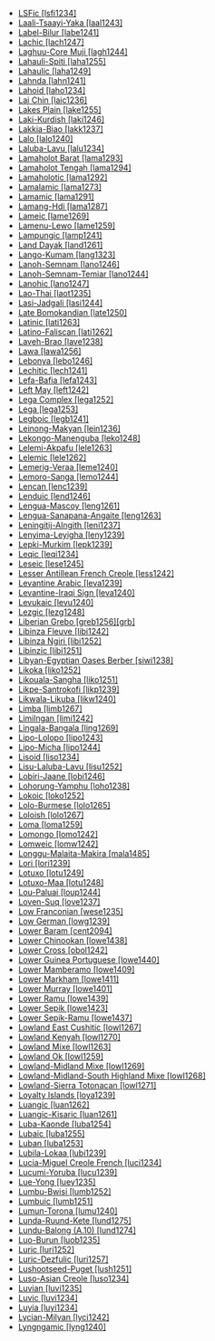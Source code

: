 - [LSFic [lsfi1234]](tree/sign1238/deaf1237/lsfi1234/lsfi1234.ini)
- [Laali-Tsaayi-Yaka [laal1243]](tree/atla1278/volt1241/benu1247/bant1294/sout3152/narr1281/cent2260/njeb1243/teke1283/west2839/laal1243/laal1243.ini)
- [Label-Bilur [labe1241]](tree/aust1307/nucl1752/mala1545/cent2237/east2712/ocea1241/west2818/meso1253/newi1242/stge1234/labe1241/labe1241.ini)
- [Lachic [lach1247]](tree/taik1256/kada1291/sout3143/west2798/lach1247/lach1247.ini)
- [Laghuu-Core Muji [lagh1244]](tree/sino1245/burm1265/lolo1265/lolo1267/nili1235/sout3212/high1272/muji1235/lagh1244/lagh1244.ini)
- [Lahauli-Spiti [laha1255]](tree/sino1245/bodi1256/bodi1257/oldm1245/tibe1276/laha1255/laha1255.ini)
- [Lahaulic [laha1249]](tree/sino1245/bodi1256/tibe1275/west2868/laha1249/laha1249.ini)
- [Lahnda [lahn1241]](tree/indo1319/indo1320/indo1321/indo1324/sind1278/lahn1241/lahn1241.ini)
- [Lahoid [laho1234]](tree/sino1245/burm1265/lolo1265/lolo1267/laho1234/laho1234.ini)
- [Lai Chin [laic1236]](tree/sino1245/kuki1245/kuki1246/cent2005/laic1236/laic1236.ini)
- [Lakes Plain [lake1255]](tree/lake1255/lake1255.ini)
- [Laki-Kurdish [laki1246]](tree/indo1319/indo1320/iran1269/cent2317/cent2318/nort3177/laki1246/laki1246.ini)
- [Lakkia-Biao [lakk1237]](tree/taik1256/kamt1241/lakk1237/lakk1237.ini)
- [Lalo [lalo1240]](tree/sino1245/burm1265/lolo1265/lolo1267/nili1235/liso1234/nucl1734/lisu1252/lalu1234/lalo1240/lalo1240.ini)
- [Laluba-Lavu [lalu1234]](tree/sino1245/burm1265/lolo1265/lolo1267/nili1235/liso1234/nucl1734/lisu1252/lalu1234/lalu1234.ini)
- [Lamaholot Barat [lama1293]](tree/aust1307/nucl1752/mala1545/cent2237/cent2245/flor1239/sika1265/lama1292/lama1293/lama1293.ini)
- [Lamaholot Tengah [lama1294]](tree/aust1307/nucl1752/mala1545/cent2237/cent2245/flor1239/sika1265/lama1292/lama1294/lama1294.ini)
- [Lamaholotic [lama1292]](tree/aust1307/nucl1752/mala1545/cent2237/cent2245/flor1239/sika1265/lama1292/lama1292.ini)
- [Lamalamic [lama1273]](tree/pama1250/pama1251/lama1273/lama1273.ini)
- [Lamamic [lama1291]](tree/aust1305/bahn1264/nort3150/lama1291/lama1291.ini)
- [Lamang-Hdi [lama1287]](tree/afro1255/chad1250/bium1280/nort3156/lama1287/lama1287.ini)
- [Lameic [lame1269]](tree/atla1278/volt1241/benu1247/kain1275/cent2242/basa1288/east2404/josa1234/nort3210/lame1269/lame1269.ini)
- [Lamenu-Lewo [lame1259]](tree/aust1307/nucl1752/mala1545/cent2237/east2712/ocea1241/nort3195/cent2269/epie1239/epii1237/lame1259/lame1259.ini)
- [Lampungic [lamp1241]](tree/aust1307/nucl1752/mala1545/lamp1241/lamp1241.ini)
- [Land Dayak [land1261]](tree/aust1307/nucl1752/mala1545/land1261/land1261.ini)
- [Lango-Kumam [lang1323]](tree/nilo1247/west2493/luob1235/sout2831/lang1323/lang1323.ini)
- [Lanoh-Semnam [lano1246]](tree/aust1305/asli1243/cent1987/seno1278/lano1244/lano1246/lano1246.ini)
- [Lanoh-Semnam-Temiar [lano1244]](tree/aust1305/asli1243/cent1987/seno1278/lano1244/lano1244.ini)
- [Lanohic [lano1247]](tree/aust1305/asli1243/cent1987/seno1278/lano1244/lano1246/lano1247/lano1247.ini)
- [Lao-Thai [laot1235]](tree/taik1256/kamt1241/beta1258/daic1237/cent2251/wenm1239/sapa1255/sout3184/sput1235/laot1235/laot1235.ini)
- [Lasi-Jadgali [lasi1244]](tree/indo1319/indo1320/indo1321/indo1324/sind1278/sind1279/lasi1244/lasi1244.ini)
- [Late Bomokandian [late1250]](tree/atla1278/volt1241/benu1247/bant1294/sout3152/narr1281/abab1240/oldb1234/midd1348/late1250/late1250.ini)
- [Latinic [lati1263]](tree/indo1319/ital1284/lati1262/lati1263/lati1263.ini)
- [Latino-Faliscan [lati1262]](tree/indo1319/ital1284/lati1262/lati1262.ini)
- [Laveh-Brao [lave1238]](tree/aust1305/bahn1264/west2399/nucl1299/lave1238/lave1238.ini)
- [Lawa [lawa1256]](tree/aust1305/khas1273/pala1352/east2331/waic1245/wala1271/lawa1256/lawa1256.ini)
- [Lebonya [lebo1246]](tree/atla1278/volt1241/benu1247/bant1294/sout3152/narr1281/lebo1246/lebo1246.ini)
- [Lechitic [lech1241]](tree/indo1319/balt1263/slav1255/west2792/lech1241/lech1241.ini)
- [Lefa-Bafia [lefa1243]](tree/atla1278/volt1241/benu1247/bant1294/sout3152/narr1281/bant1295/bafi1244/nucl1740/lefa1243/lefa1243.ini)
- [Left May [left1242]](tree/left1242/left1242.ini)
- [Lega Complex [lega1252]](tree/atla1278/volt1241/benu1247/bant1294/sout3152/narr1281/east2731/nyan1317/mitu1241/lega1252/lega1252.ini)
- [Lega [lega1253]](tree/atla1278/volt1241/benu1247/bant1294/sout3152/narr1281/east2731/nyan1317/mitu1241/lega1252/lega1253/lega1253.ini)
- [Legboic [legb1241]](tree/atla1278/volt1241/benu1247/delt1251/uppe1418/cent2027/east2400/mbem1251/legb1241/legb1241.ini)
- [Leinong-Makyan [lein1236]](tree/sino1245/brah1260/kony1246/kony1247/khia1235/lein1236/lein1236.ini)
- [Lekongo-Manenguba [leko1248]](tree/atla1278/volt1241/benu1247/bant1294/sout3152/narr1281/bant1295/lund1274/leko1248/leko1248.ini)
- [Lelemi-Akpafu [lele1263]](tree/atla1278/volt1241/kwav1236/nato1234/lele1262/lele1263/lele1263.ini)
- [Lelemic [lele1262]](tree/atla1278/volt1241/kwav1236/nato1234/lele1262/lele1262.ini)
- [Lemerig-Veraa [leme1240]](tree/aust1307/nucl1752/mala1545/cent2237/east2712/ocea1241/nort3195/nort3205/torr1262/leme1240/leme1240.ini)
- [Lemoro-Sanga [lemo1244]](tree/atla1278/volt1241/benu1247/kain1275/cent2242/basa1288/east2404/josa1234/nort3210/nort3215/chok1248/lemo1244/lemo1244.ini)
- [Lencan [lenc1239]](tree/lenc1239/lenc1239.ini)
- [Lenduic [lend1246]](tree/cent2225/lend1246/lend1246.ini)
- [Lengua-Mascoy [leng1261]](tree/leng1261/leng1261.ini)
- [Lengua-Sanapana-Angaite [leng1263]](tree/leng1261/leng1263/leng1263.ini)
- [Leningitij-Alngith [leni1237]](tree/pama1250/pama1251/nort2758/leni1237/leni1237.ini)
- [Lenyima-Leyigha [leny1239]](tree/atla1278/volt1241/benu1247/delt1251/uppe1418/cent2027/east2400/mbem1251/legb1241/leny1239/leny1239.ini)
- [Lepki-Murkim [lepk1239]](tree/lepk1239/lepk1239.ini)
- [Leqic [leqi1234]](tree/sino1245/burm1265/lolo1265/burm1266/nort2720/high1273/leqi1234/leqi1234.ini)
- [Leseic [lese1245]](tree/cent2225/memb1239/mang1425/lese1245/lese1245.ini)
- [Lesser Antillean French Creole [less1242]](tree/indo1319/ital1284/lati1262/lati1263/impe1234/roma1334/ital1285/west2813/shif1234/nort3208/gall1280/oila1234/cent2283/macr1273/circ1240/less1242/less1242.ini)
- [Levantine Arabic [leva1239]](tree/afro1255/semi1276/west2786/cent2236/arab1394/arab1395/leva1239/leva1239.ini)
- [Levantine-Iraqi Sign [leva1240]](tree/sign1238/deaf1237/arab1398/leva1240/leva1240.ini)
- [Levukaic [levu1240]](tree/aust1307/nucl1752/mala1545/cent2237/cent2245/flor1239/sika1265/lama1292/lama1294/levu1240/levu1240.ini)
- [Lezgic [lezg1248]](tree/nakh1245/dagh1238/lezg1248/lezg1248.ini)
- [Liberian Grebo [greb1256][grb]](tree/atla1278/volt1241/krua1234/west2485/greb1257/greb1256/greb1256.ini)
- [Libinza Fleuve [libi1242]](tree/atla1278/volt1241/benu1247/bant1294/sout3152/narr1281/cent2260/grea1286/ngir1248/ngir1249/ngir1252/ngir1254/libi1251/libi1242/libi1242.ini)
- [Libinza Ngiri [libi1252]](tree/atla1278/volt1241/benu1247/bant1294/sout3152/narr1281/cent2260/grea1286/ngir1248/ngir1249/ngir1252/ngir1254/libi1251/libi1252/libi1252.ini)
- [Libinzic [libi1251]](tree/atla1278/volt1241/benu1247/bant1294/sout3152/narr1281/cent2260/grea1286/ngir1248/ngir1249/ngir1252/ngir1254/libi1251/libi1251.ini)
- [Libyan-Egyptian Oases Berber [siwi1238]](tree/afro1255/berb1260/siwi1238/siwi1238.ini)
- [Likoka [liko1252]](tree/atla1278/volt1241/benu1247/bant1294/sout3152/narr1281/cent2260/grea1286/ngir1248/ngir1249/ngir1252/ngir1253/liko1252/liko1252.ini)
- [Likouala-Sangha [liko1251]](tree/atla1278/volt1241/benu1247/bant1294/sout3152/narr1281/cent2260/liko1251/liko1251.ini)
- [Likpe-Santrokofi [likp1239]](tree/atla1278/volt1241/kwav1236/nato1234/lele1262/likp1239/likp1239.ini)
- [Likwala-Likuba [likw1240]](tree/atla1278/volt1241/benu1247/bant1294/sout3152/narr1281/cent2260/koyo1244/likw1240/likw1240.ini)
- [Limba [limb1267]](tree/atla1278/limb1267/limb1267.ini)
- [Limilngan [limi1242]](tree/limi1242/limi1242.ini)
- [Lingala-Bangala [ling1269]](tree/atla1278/volt1241/benu1247/bant1294/sout3152/narr1281/cent2260/grea1286/ngir1248/ngir1249/ngir1252/ngir1254/boba1248/boba1249/boba1250/ling1269/ling1269.ini)
- [Lipo-Lolopo [lipo1243]](tree/sino1245/burm1265/lolo1265/lolo1267/nili1235/liso1234/lipo1243/lipo1243.ini)
- [Lipo-Micha [lipo1244]](tree/sino1245/burm1265/lolo1265/lolo1267/nili1235/liso1234/lipo1243/lipo1244/lipo1244.ini)
- [Lisoid [liso1234]](tree/sino1245/burm1265/lolo1265/lolo1267/nili1235/liso1234/liso1234.ini)
- [Lisu-Laluba-Lavu [lisu1252]](tree/sino1245/burm1265/lolo1265/lolo1267/nili1235/liso1234/nucl1734/lisu1252/lisu1252.ini)
- [Lobiri-Jaane [lobi1246]](tree/atla1278/volt1241/nort3149/gura1261/cent2243/sout3164/lobi1246/lobi1246.ini)
- [Lohorung-Yamphu [loho1238]](tree/sino1245/hima1249/maha1306/kira1253/east2719/uppe1412/loho1238/loho1238.ini)
- [Lokoic [loko1252]](tree/atla1278/volt1241/benu1247/delt1251/uppe1418/cent2027/east2400/loko1252/loko1252.ini)
- [Lolo-Burmese [lolo1265]](tree/sino1245/burm1265/lolo1265/lolo1265.ini)
- [Loloish [lolo1267]](tree/sino1245/burm1265/lolo1265/lolo1267/lolo1267.ini)
- [Loma [loma1259]](tree/mand1469/west2780/mand1431/sout2842/mend1263/loma1259/loma1259.ini)
- [Lomongo [lomo1242]](tree/atla1278/volt1241/benu1247/bant1294/sout3152/narr1281/cent2260/grea1286/kela1261/tsin1240/vieu1234/lomo1242/lomo1242.ini)
- [Lomweic [lomw1242]](tree/atla1278/volt1241/benu1247/bant1294/sout3152/narr1281/east2731/sout3180/soth1250/soth1251/maku1247/maku1279/lomw1242/lomw1242.ini)
- [Longgu-Malaita-Makira [mala1485]](tree/aust1307/nucl1752/mala1545/cent2237/east2712/ocea1241/sout2853/mala1485/mala1485.ini)
- [Lori [lori1239]](tree/cent2225/sara1341/moro1282/moro1293/lori1239/lori1239.ini)
- [Lotuxo [lotu1249]](tree/nilo1247/east2418/teso1247/lotu1248/lotu1249/lotu1249.ini)
- [Lotuxo-Maa [lotu1248]](tree/nilo1247/east2418/teso1247/lotu1248/lotu1248.ini)
- [Lou-Paluai [loup1244]](tree/aust1307/nucl1752/mala1545/cent2237/east2712/ocea1241/admi1239/east2459/sout2879/loup1244/loup1244.ini)
- [Loven-Suq [love1237]](tree/aust1305/bahn1264/west2399/nucl1299/love1237/love1237.ini)
- [Low Franconian [wese1235]](tree/indo1319/germ1287/nort3152/west2793/fran1268/wese1235/wese1235.ini)
- [Low German [lowg1239]](tree/indo1319/germ1287/nort3152/west2793/nort3175/alts1234/midd1345/lowg1239/lowg1239.ini)
- [Lower Baram [cent2094]](tree/aust1307/nucl1752/mala1545/nort3253/nort3171/bera1263/cent2094/cent2094.ini)
- [Lower Chinookan [lowe1438]](tree/chin1490/lowe1438/lowe1438.ini)
- [Lower Cross [obol1242]](tree/atla1278/volt1241/benu1247/delt1251/obol1242/obol1242.ini)
- [Lower Guinea Portuguese [lowe1440]](tree/indo1319/ital1284/lati1262/lati1263/impe1234/roma1334/ital1285/west2813/shif1234/sout3183/west2838/gali1263/macr1272/lowe1440/lowe1440.ini)
- [Lower Mamberamo [lowe1409]](tree/aust1307/nucl1752/mala1545/cent2237/east2712/sout2850/sout3229/lowe1409/lowe1409.ini)
- [Lower Markham [lowe1411]](tree/aust1307/nucl1752/mala1545/cent2237/east2712/ocea1241/west2818/nort3206/huon1245/mark1257/lowe1411/lowe1411.ini)
- [Lower Murray [lowe1401]](tree/pama1250/sout3135/vict1234/lowe1401/lowe1401.ini)
- [Lower Ramu [lowe1439]](tree/lowe1437/ramu1234/lowe1439/lowe1439.ini)
- [Lower Sepik [lowe1423]](tree/lowe1437/lowe1423/lowe1423.ini)
- [Lower Sepik-Ramu [lowe1437]](tree/lowe1437/lowe1437.ini)
- [Lowland East Cushitic [lowl1267]](tree/afro1255/cush1243/east2699/lowl1267/lowl1267.ini)
- [Lowland Kenyah [lowl1270]](tree/aust1307/nucl1752/mala1545/nort3253/nort3171/keny1280/lowl1270/lowl1270.ini)
- [Lowland Mixe [lowl1263]](tree/mixe1284/mixe1286/oaxa1241/lowl1268/lowl1269/lowl1263/lowl1263.ini)
- [Lowland Ok [lowl1259]](tree/nucl1709/cent2116/awyu1265/okok1235/okkk1242/lowl1259/lowl1259.ini)
- [Lowland-Midland Mixe [lowl1269]](tree/mixe1284/mixe1286/oaxa1241/lowl1268/lowl1269/lowl1269.ini)
- [Lowland-Midland-South Highland Mixe [lowl1268]](tree/mixe1284/mixe1286/oaxa1241/lowl1268/lowl1268.ini)
- [Lowland-Sierra Totonacan [lowl1271]](tree/toto1251/toto1252/cent1397/lowl1271/lowl1271.ini)
- [Loyalty Islands [loya1239]](tree/aust1307/nucl1752/mala1545/cent2237/east2712/ocea1241/loya1239/loya1239.ini)
- [Luangic [luan1262]](tree/aust1307/nucl1752/mala1545/cent2237/cent2245/timo1259/east2732/luan1261/luan1262/luan1262.ini)
- [Luangic-Kisaric [luan1261]](tree/aust1307/nucl1752/mala1545/cent2237/cent2245/timo1259/east2732/luan1261/luan1261.ini)
- [Luba-Kaonde [luba1254]](tree/atla1278/volt1241/benu1247/bant1294/sout3152/narr1281/cent2260/luba1253/luba1254/luba1254.ini)
- [Lubaic [luba1255]](tree/atla1278/volt1241/benu1247/bant1294/sout3152/narr1281/cent2260/luba1253/luba1254/luba1255/luba1255.ini)
- [Luban [luba1253]](tree/atla1278/volt1241/benu1247/bant1294/sout3152/narr1281/cent2260/luba1253/luba1253.ini)
- [Lubila-Lokaa [lubi1239]](tree/atla1278/volt1241/benu1247/delt1251/uppe1418/cent2027/east2400/loko1252/lubi1239/lubi1239.ini)
- [Lucia-Miguel Creole French [luci1234]](tree/indo1319/ital1284/lati1262/lati1263/impe1234/roma1334/ital1285/west2813/shif1234/nort3208/gall1280/oila1234/cent2283/macr1273/circ1240/less1242/luci1234/luci1234.ini)
- [Lucumi-Yoruba [lucu1239]](tree/atla1278/volt1241/benu1247/defo1239/yoru1244/edek1238/edea1234/east2738/sout3186/nucl1747/lucu1239/lucu1239.ini)
- [Lue-Yong [luey1235]](tree/taik1256/kamt1241/beta1258/daic1237/cent2251/wenm1239/sapa1255/sout3184/sout2743/luey1235/luey1235.ini)
- [Lumbu-Bwisi [lumb1252]](tree/atla1278/volt1241/benu1247/bant1294/sout3152/narr1281/cent2260/kong1295/kong1296/kiko1234/core1256/west2874/lumb1251/lumb1252/lumb1252.ini)
- [Lumbuic [lumb1251]](tree/atla1278/volt1241/benu1247/bant1294/sout3152/narr1281/cent2260/kong1295/kong1296/kiko1234/core1256/west2874/lumb1251/lumb1251.ini)
- [Lumun-Torona [lumu1240]](tree/narr1279/lumu1240/lumu1240.ini)
- [Lunda-Ruund-Kete [lund1275]](tree/atla1278/volt1241/benu1247/bant1294/sout3152/narr1281/cent2260/njil1234/sout3233/chok1246/ruun1239/lund1275/lund1275.ini)
- [Lundu-Balong (A.10) [lund1274]](tree/atla1278/volt1241/benu1247/bant1294/sout3152/narr1281/bant1295/lund1274/lund1274.ini)
- [Luo-Burun [luob1235]](tree/nilo1247/west2493/luob1235/luob1235.ini)
- [Luric [luri1252]](tree/indo1319/indo1320/iran1269/sout3157/midd1352/mode1259/luri1257/luri1252/luri1252.ini)
- [Luric-Dezfulic [luri1257]](tree/indo1319/indo1320/iran1269/sout3157/midd1352/mode1259/luri1257/luri1257.ini)
- [Lushootseed-Puget [lush1251]](tree/sali1255/cent2129/lush1251/lush1251.ini)
- [Luso-Asian Creole [luso1234]](tree/indo1319/ital1284/lati1262/lati1263/impe1234/roma1334/ital1285/west2813/shif1234/sout3183/west2838/gali1263/macr1272/luso1234/luso1234.ini)
- [Luvian [luvi1235]](tree/indo1319/anat1257/luvi1234/luvi1235/luvi1235.ini)
- [Luvic [luvi1234]](tree/indo1319/anat1257/luvi1234/luvi1234.ini)
- [Luyia [luyi1234]](tree/atla1278/volt1241/benu1247/bant1294/sout3152/narr1281/east2731/nort3203/grea1289/grea1291/luyi1234/luyi1234.ini)
- [Lycian-Milyan [lyci1242]](tree/indo1319/anat1257/luvi1234/lyci1242/lyci1242.ini)
- [Lyngngamic [lyng1240]](tree/aust1305/khas1273/khas1268/khas1274/lyng1240/lyng1240.ini)
